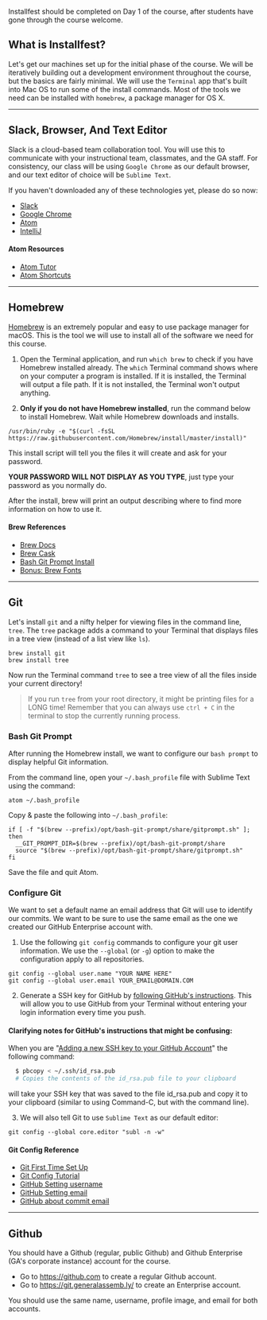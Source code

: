Installfest should be completed on Day 1 of the course, after students have gone through the course welcome.

## What is Installfest?

Let's get our machines set up for the initial phase of the course.  We will be iteratively building out a development environment throughout the course, but the basics are fairly minimal. We will use the `Terminal` app that's built into Mac OS to run some of the install commands. Most of the tools we need can be installed with `homebrew`, a package manager for OS X.

------

## Slack, Browser, And Text Editor

Slack is a cloud-based team collaboration tool. You will use this to communicate with your instructional team, classmates, and the GA staff. For consistency, our class will be using `Google Chrome` as our default browser, and our text editor of choice will be `Sublime Text`.

If you haven't downloaded any of these technologies yet, please do so now:

- [Slack](https://slack.com/downloads/mac)
- [Google Chrome](https://www.google.com/chrome/)
- [Atom](https://github.com/atom/atom/releases/tag/v1.39.1)
- [IntelliJ](https://www.jetbrains.com/idea/download/#section=mac)

#### Atom Resources

- [Atom Tutor](https://atom.io/packages/atom-tutor)
- [Atom Shortcuts](https://github.com/nwinkler/atom-keyboard-shortcuts)

----

## Homebrew

[Homebrew](https://brew.sh/) is an extremely popular and easy to use package manager for macOS. This is the tool we will use to install all of the software we need for this course.

1. Open the Terminal application, and run `which brew` to check if you have Homebrew installed already. The `which` Terminal command shows where on your computer a program is installed. If it is installed, the Terminal will output a file path. If it is not installed, the Terminal won't output anything.

2. **Only if you do not have Homebrew installed**, run the command below to install Homebrew. Wait while Homebrew downloads and installs.

```shell
/usr/bin/ruby -e "$(curl -fsSL https://raw.githubusercontent.com/Homebrew/install/master/install)"
```

This install script will tell you the files it will create and ask for your password. 

**YOUR PASSWORD WILL NOT DISPLAY AS YOU TYPE**, just type your password as you normally do.

After the install, brew will print an output describing where to find more information on how to use it.

#### Brew References

- [Brew Docs](https://docs.brew.sh/)
- [Brew Cask](https://caskroom.github.io/)
- [Bash Git Prompt Install](https://github.com/magicmonty/bash-git-prompt#via-homebrew-on-mac-os-x)
- [Bonus: Brew Fonts](https://github.com/Homebrew/homebrew-cask-fonts)

----

## Git

Let's install `git` and a nifty helper for viewing files in the command line, `tree`. The `tree` package adds a command to your Terminal that displays files in a tree view (instead of a list view like `ls`).

```
brew install git
brew install tree
```

Now run the Terminal command `tree` to see a tree view of all the files inside your current directory!

> If you run `tree` from your root directory, it might be printing files for a LONG time! Remember that you can always use `ctrl + C` in the terminal to stop the currently running process.

### Bash Git Prompt

After running the Homebrew install, we want to configure our `bash prompt` to display helpful Git information.

From the command line, open your `~/.bash_profile` file with Sublime Text using the command:

```shell
atom ~/.bash_profile
```

Copy & paste the following into `~/.bash_profile`:

```shell
if [ -f "$(brew --prefix)/opt/bash-git-prompt/share/gitprompt.sh" ]; then
  __GIT_PROMPT_DIR=$(brew --prefix)/opt/bash-git-prompt/share
  source "$(brew --prefix)/opt/bash-git-prompt/share/gitprompt.sh"
fi
```

Save the file and quit Atom.

### Configure Git

We want to set a default name an email address that Git will use to identify our commits. We want to be sure to use the same email as the one we created our GitHub Enterprise account with.

1. Use the following `git config` commands to configure your git user information. We use the `--global` (or `-g`) option to make the configuration apply to all repositories.

```shell
git config --global user.name "YOUR NAME HERE"
git config --global user.email YOUR_EMAIL@DOMAIN.COM
```

2. Generate a SSH key for GitHub by [following GitHub's instructions](https://help.github.com/articles/generating-ssh-keys). This will allow you to use GitHub from your Terminal without entering your login information every time you push.

#### Clarifying notes for GitHub's instructions that might be confusing:

When you are "[Adding a new SSH key to your GitHub Account](https://help.github.com/en/articles/adding-a-new-ssh-key-to-your-github-account)" the following command:

```bash
  $ pbcopy < ~/.ssh/id_rsa.pub
  # Copies the contents of the id_rsa.pub file to your clipboard
```

will take your SSH key that was saved to the file id_rsa.pub and copy it to your clipboard (similar to using Command-C, but with the command line).

3. We will also tell Git to use `Sublime Text` as our default editor:

```shell
git config --global core.editor "subl -n -w"
```

#### Git Config Reference

- [Git First Time Set Up](https://git-scm.com/book/en/v2/Getting-Started-First-Time-Git-Setup)
- [Git Config Tutorial](https://www.atlassian.com/git/tutorials/setting-up-a-repository/git-config)
- [GitHub Setting username](https://help.github.com/articles/setting-your-username-in-git/#setting-your-git-username-for-every-repository-on-your-computer)
- [GitHub Setting email](https://help.github.com/articles/setting-your-commit-email-address-in-git/)
- [GitHub about commit email](https://help.github.com/articles/setting-your-commit-email-address-in-git/)

-----

## Github

You should have a Github (regular, public Github) and Github Enterprise (GA's corporate instance) account for the course.

- Go to https://github.com to create a regular Github account.
- Go to https://git.generalassemb.ly/ to create an Enterprise account.

You should use the same name, username, profile image, and email for both accounts.


